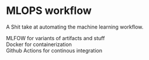 # MLOPS workflow 

A Shit take at automating the machine learning workflow.  

MLFOW for variants of artifacts and stuff   
Docker for containerization  
Github Actions for continous integration 

